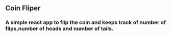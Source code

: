 ## Coin Fliper 

### A simple react app to flip the coin and keeps track of number of flips,number of heads and number of tails.
